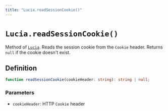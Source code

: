 ```yaml
---
title: "Lucia.readSessionCookie()"
---
```


# `Lucia.readSessionCookie()`

Method of [`Lucia`](/reference/main/Lucia). Reads the session cookie from the `Cookie` header. Returns `null` if the cookie doesn't exist.

## Definition

```ts
function readSessionCookie(cookieHeader: string): string | null;
```

### Parameters

- `cookieHeader`: HTTP `Cookie` header
